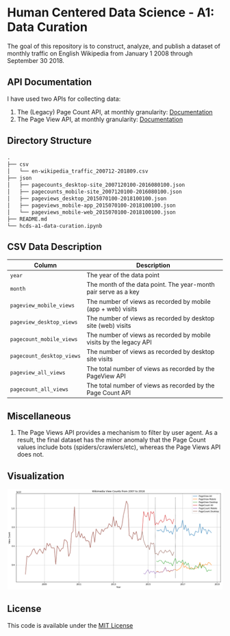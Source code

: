# Human Centered Data Science - A1: Data Curation

The goal of this repository is to construct, analyze, and publish a dataset of monthly traffic on English Wikipedia from January 1 2008 through September 30 2018.

## API Documentation

I have used two APIs for collecting data:
1. The (Legacy) Page Count API, at monthly granularity: [Documentation](https://wikitech.wikimedia.org/wiki/Analytics/AQS/Legacy_Pagecounts#Pagecounts)  
2. The Page View API, at monthly granularity:  [Documentation](https://wikitech.wikimedia.org/wiki/Analytics/AQS/Pageviews#Monthly_counts)

## Directory Structure

```
.
├── csv
│   └── en-wikipedia_traffic_200712-201809.csv
├── json
│   ├── pagecounts_desktop-site_2007120100-2016080100.json
│   ├── pagecounts_mobile-site_2007120100-2016080100.json
│   ├── pageviews_desktop_2015070100-2018100100.json
│   ├── pageviews_mobile-app_2015070100-2018100100.json
│   └── pageviews_mobile-web_2015070100-2018100100.json
├── README.md
└── hcds-a1-data-curation.ipynb  
```

## CSV Data Description

| Column | Description |
|--------|-------------|
| `year`   | The year of the data point |
| `month`  | The month of the data point. The year-month pair serve as a key |
| `pageview_mobile_views` | The number of views as recorded by mobile (app + web) visits |
| `pageview_desktop_views` | The number of views as recorded by desktop site (web) visits |
| `pagecount_mobile_views` | The number of views as recorded by mobile visits by the legacy API |
| `pagecount_desktop_views` | The number of views as recorded by desktop site visits |
| `pageview_all_views` | The total number of views as recorded by the PageView API |
| `pagecount_all_views` | The total number of views as recorded by the Page Count API |

## Miscellaneous

1. The Page Views API provides a mechanism to filter by user agent. As a result, the final dataset has the minor anomaly that the Page Count values include bots (spiders/crawlers/etc), whereas the Page Views API does not.

## Visualization

![Wikimedia Visits from 2007 to 2018](wikimedia_views_2007-2018.png)

## License

This code is available under the [MIT License](LICENSE)
